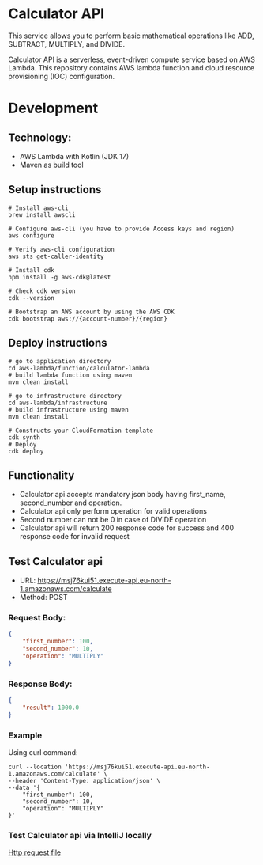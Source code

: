 # Calculator API
This service allows you to perform basic mathematical operations like ADD, SUBTRACT, MULTIPLY, and DIVIDE. 

Calculator API is a serverless, event-driven compute service based on AWS Lambda. This repository contains AWS lambda function and cloud resource provisioning (IOC) configuration.  

# Development

## Technology:

* AWS Lambda with Kotlin (JDK 17)
* Maven as build tool

## Setup instructions

```shell
# Install aws-cli
brew install awscli

# Configure aws-cli (you have to provide Access keys and region)
aws configure 

# Verify aws-cli configuration
aws sts get-caller-identity

# Install cdk 
npm install -g aws-cdk@latest

# Check cdk version
cdk --version

# Bootstrap an AWS account by using the AWS CDK
cdk bootstrap aws://{account-number}/{region}
```

## Deploy instructions

```shell
# go to application directory
cd aws-lambda/function/calculator-lambda
# build lambda function using maven
mvn clean install

# go to infrastructure directory
cd aws-lambda/infrastructure
# build infrastructure using maven
mvn clean install

# Constructs your CloudFormation template
cdk synth
# Deploy
cdk deploy
```

## Functionality
- Calculator api accepts mandatory json body having first_name, second_number and operation.
- Calculator api only perform operation for valid operations
- Second number can not be 0 in case of DIVIDE operation
- Calculator api will return 200 response code for success and 400 response code for invalid request

## Test Calculator api

* URL: https://msj76kui51.execute-api.eu-north-1.amazonaws.com/calculate
* Method: POST

### Request Body: 
```json
{
    "first_number": 100,
    "second_number": 10,
    "operation": "MULTIPLY" 
}
```

### Response Body: 
```json
{
    "result": 1000.0
}
```

### Example
Using curl command: 
```curl
curl --location 'https://msj76kui51.execute-api.eu-north-1.amazonaws.com/calculate' \
--header 'Content-Type: application/json' \
--data '{
    "first_number": 100,
    "second_number": 10,
    "operation": "MULTIPLY" 
}'
```

### Test Calculator api via IntelliJ locally

[Http request file](https://github.com/jainakash2108/aws-lambda/blob/main/request.http)
